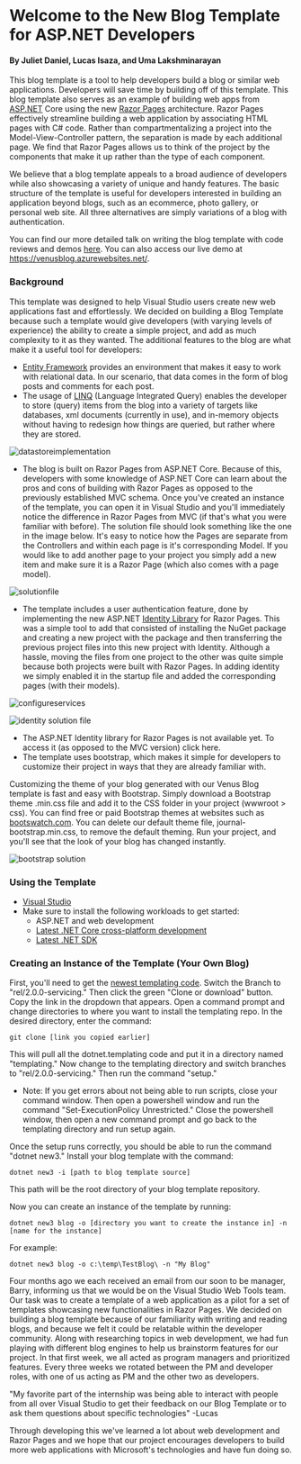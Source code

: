 # Welcome to the New Blog Template for ASP.NET Developers
#### By Juliet Daniel, Lucas Isaza, and Uma Lakshminarayan

This blog template is a tool to help developers build a blog or similar web applications. Developers will save time by building off of this template. This blog template also serves as an example of building web apps from [ASP.NET](https://docs.microsoft.com/en-us/aspnet/core/) Core using the new [Razor Pages](https://docs.microsoft.com/en-us/aspnet/core/mvc/razor-pages/) architecture. Razor Pages effectively streamline building a web application by associating HTML pages with C# code. Rather than compartmentalizing a project into the Model-View-Controller pattern, the separation is made by each additional page. We find that Razor Pages allows us to think of the project by the components that make it up rather than the type of each component.

We believe that a blog template appeals to a broad audience of developers while also showcasing a variety of unique and handy features. The basic structure of the template is useful for developers interested in building an application beyond blogs, such as an ecommerce, photo gallery, or personal web site. All three alternatives are simply variations of a blog with authentication.

You can find our more detailed talk on writing the blog template with code reviews and demos [here](https://www.youtube.com/watch?v=H4KtEJnnakc&list=PL0M0zPgJ3HSftTAAHttA3JQU4vOjXFquF&index=1&t=1860s). You can also access our live demo at https://venusblog.azurewebsites.net/.

### Background
This template was designed to help Visual Studio users create new web applications fast and effortlessly. We decided on building a Blog Template because such a template would give developers (with varying levels of experience) the ability to create a simple project, and add as much complexity to it as they wanted. The additional features to the blog are what make it a useful tool for developers:
* [Entity Framework](https://docs.microsoft.com/en-us/aspnet/entity-framework) provides an environment that makes it easy to work with relational data. In our scenario, that data comes in the form of blog posts and comments for each post.
* The usage of [LINQ](https://docs.microsoft.com/en-us/dotnet/csharp/linq/) (Language Integrated Query) enables the developer to store (query) items from the blog into a variety of targets like databases, xml documents (currently in use), and in-memory objects without having to redesign how things are queried, but rather where they are stored. 


![datastoreimplementation](https://user-images.githubusercontent.com/15707311/29847570-2c1e0a8c-8cd1-11e7-8934-1792ba7bf73e.PNG)


* The blog is built on Razor Pages from ASP.NET Core. Because of this, developers with some knowledge of ASP.NET Core can learn about the pros and cons of building with Razor Pages as opposed to the previously established MVC schema. Once you've created an instance of the template, you can open it in Visual Studio and you'll immediately notice the difference in Razor Pages from MVC (if that's what you were familiar with before). The solution file should look something like the one in the image below. It's easy to notice how the Pages are separate from the Controllers and within each page is it's corresponding Model. If you would like to add another page to your project you simply add a new item and make sure it is a Razor Page (which also comes with a page model). 


![solutionfile](https://user-images.githubusercontent.com/15707311/29847605-5e84f1a2-8cd1-11e7-876c-5a1428996ddf.PNG)


* The template includes a user authentication feature, done by implementing the new ASP.NET [Identity Library](https://docs.microsoft.com/en-us/aspnet/identity/overview/getting-started/introduction-to-aspnet-identity) for Razor Pages. This was a simple tool to add that consisted of installing the NuGet package and creating a new project with the package and then transferring the previous project files into this new project with Identity. Although a hassle, moving the files from one project to the other was quite simple because both projects were built with Razor Pages. In adding identity we simply enabled it in the startup file and added the corresponding pages (with their models). 


![configureservices](https://user-images.githubusercontent.com/15707311/29847724-06f342ee-8cd2-11e7-8497-abc836b59269.PNG) 


![identity solution file](https://user-images.githubusercontent.com/15707311/29847723-03df55fc-8cd2-11e7-9a68-372f4fa71344.PNG)


* The ASP.NET Identity library for Razor Pages is not available yet. To access it (as opposed to the MVC version) click here.
* The template uses bootstrap, which makes it simple for developers to customize their project in ways that they are already familiar with.

Customizing the theme of your blog generated with our Venus Blog template is fast and easy with Bootstrap. Simply download a Bootstrap theme .min.css file and add it to the CSS folder in your project (wwwroot > css). You can find free or paid Bootstrap themes at websites such as [bootswatch.com](https://bootswatch.com/). You can delete our default theme file, journal-bootstrap.min.css, to remove the default theming. Run your project, and you'll see that the look of your blog has changed instantly.


![bootstrap solution](https://user-images.githubusercontent.com/15707311/29847804-5bc514a0-8cd2-11e7-9d6e-ebc43cee0f10.PNG)


### Using the Template
* [Visual Studio](https://www.visualstudio.com/vs/)
* Make sure to install the following workloads to get started:
    * ASP.NET and web development
    * [Latest .NET Core cross-platform development](https://www.microsoft.com/net/)
    * [Latest .NET SDK](https://www.microsoft.com/en-us/download/details.aspx?id=19988)

### Creating an Instance of the Template (Your Own Blog)
First, you'll need to get the [newest templating code](https://github.com/dotnet/templating).
Switch the Branch to "rel/2.0.0-servicing." Then click the green "Clone or download" button. Copy the link in the dropdown that appears.
Open a command prompt and change directories to where you want to install the templating repo.
In the desired directory, enter the command:

    git clone [link you copied earlier]

This will pull all the dotnet.templating code and put it in a directory named "templating."
Now change to the templating directory and switch branches to "rel/2.0.0-servicing." Then run the command "setup."
  * Note: If you get errors about not being able to run scripts, close your command window. Then open a powershell window and run the command "Set-ExecutionPolicy Unrestricted."
  Close the powershell window, then open a new command prompt and go back to the templating directory and run setup again.

Once the setup runs correctly, you should be able to run the command "dotnet new3."
Install your blog template with the command:

    dotnet new3 -i [path to blog template source]

This path will be the root directory of your blog template repository.

Now you can create an instance of the template by running:

    dotnet new3 blog -o [directory you want to create the instance in] -n [name for the instance]

For example:

    dotnet new3 blog -o c:\temp\TestBlog\ -n "My Blog"
    

Four months ago we each received an email from our soon to be manager, Barry, informing us that we would be on the Visual Studio Web Tools team. Our task was to create a template of a web application as a pilot for a set of templates showcasing new functionalities in Razor Pages. We decided on building a blog template because of our familiarity with writing and reading blogs, and because we felt it could be relatable within the developer community. Along with researching topics in web development, we had fun playing with different blog engines to help us brainstorm features for our project. In that first week, we all acted as program managers and prioritized features. Every three weeks we rotated between the PM and developer roles, with one of us acting as PM and the other two as developers. 

"My favorite part of the internship was being able to interact with people from all over Visual Studio to get their feedback on our Blog Template or to ask them questions about specific technologies" -Lucas





Through developing this we've learned a lot about web development and Razor Pages and we hope that our project encourages developers to build more web applications with Microsoft's technologies and have fun doing so.
